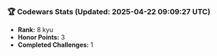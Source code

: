### 🏆 Codewars Stats (Updated: 2025-04-22 09:09:27 UTC)

- **Rank:** 8 kyu
- **Honor Points:** 3
- **Completed Challenges:** 1
